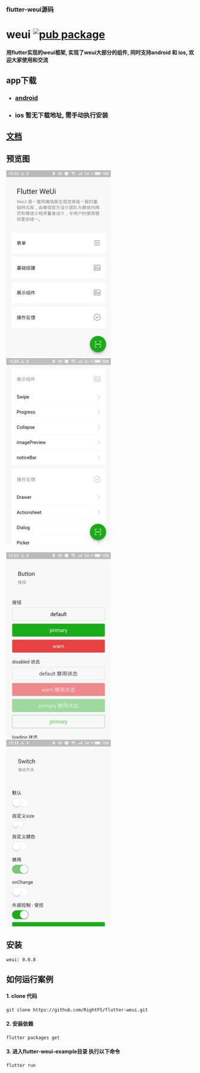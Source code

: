 ### flutter-weui源码
# weui   [![pub package](https://img.shields.io/badge/-v0.0.8-brightgreen.svg)](https://pub.dartlang.org/packages/weui)

#### 用flutter实现的weui框架, 实现了weui大部分的组件, 同时支持android 和 ios, 欢迎大家使用和交流

## app下载
- ### [android](https://github.com/allan-hx/flutter-weui/releases/download/v0.0.8/app-release.apk)
- ### ios 暂无下载地址, 需手动执行安装

## [文档](https://allan-hx.github.io/flutter-weui-doc/index.html)

## 预览图
<img src="./README/1.jpg" width="280px" />&nbsp;&nbsp;
<img src="./README/2.jpg" width="280px" />
<br />
<br />
<img src="./README/3.jpg" width="280px" />&nbsp;&nbsp;
<img src="./README/4.jpg" width="280px" />

## 安装
```
weui: 0.0.8
```

## 如何运行案例
#### 1. clone 代码
```
git clone https://github.com/RightFS/flutter-weui.git
```

#### 2. 安装依赖
```
flutter packages get
```

#### 3. 进入flutter-weui-example目录 执行以下命令
```
flutter run
```

